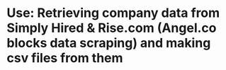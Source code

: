 # Use: Retrieving company data from Simply Hired & Rise.com (Angel.co blocks data scraping) and making csv files from them
